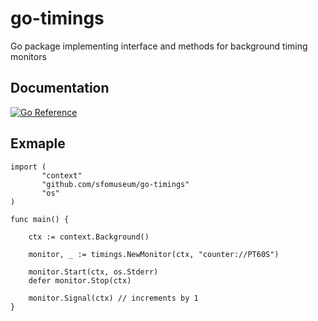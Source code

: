 # go-timings

Go package implementing interface and methods for background timing monitors

## Documentation

[![Go Reference](https://pkg.go.dev/badge/github.com/sfomuseum/go-timings.svg)](https://pkg.go.dev/github.com/sfomuseum/go-timings)

## Exmaple

```
import (
       "context"
       "github.com/sfomuseum/go-timings"
       "os"       
)

func main() {

	ctx := context.Background()
	
	monitor, _ := timings.NewMonitor(ctx, "counter://PT60S")

	monitor.Start(ctx, os.Stderr)
	defer monitor.Stop(ctx)

	monitor.Signal(ctx)	// increments by 1
}
```
